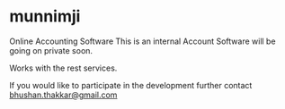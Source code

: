 munnimji
========

Online Accounting Software
This is an internal Account Software will be going on private soon.  

Works with the rest services. 

If you would like to participate in the development further contact bhushan.thakkar@gmail.com

